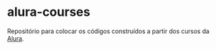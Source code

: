 # alura-courses
Repositório para colocar os códigos construídos a partir dos cursos da [Alura](https://www.alura.com.br).
